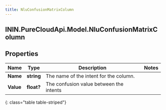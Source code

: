 ```yaml
---
title: NluConfusionMatrixColumn
---
```

## ININ.PureCloudApi.Model.NluConfusionMatrixColumn

## Properties

|Name | Type | Description | Notes|
|------------ | ------------- | ------------- | -------------|
| **Name** | **string** | The name of the intent for the column. | |
| **Value** | **float?** | The confusion value between the intents | |
{: class="table table-striped"}


